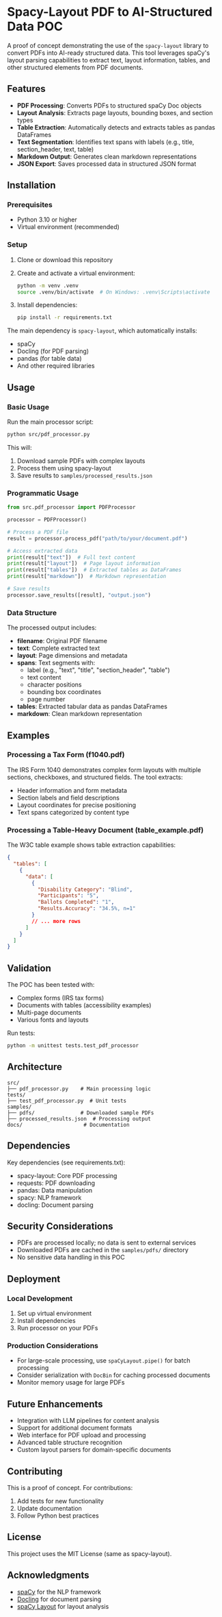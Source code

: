 # Spacy-Layout PDF to AI-Structured Data POC

A proof of concept demonstrating the use of the `spacy-layout` library to convert PDFs into AI-ready structured data. This tool leverages spaCy's layout parsing capabilities to extract text, layout information, tables, and other structured elements from PDF documents.

## Features

- **PDF Processing**: Converts PDFs to structured spaCy Doc objects
- **Layout Analysis**: Extracts page layouts, bounding boxes, and section types
- **Table Extraction**: Automatically detects and extracts tables as pandas DataFrames
- **Text Segmentation**: Identifies text spans with labels (e.g., title, section_header, text, table)
- **Markdown Output**: Generates clean markdown representations
- **JSON Export**: Saves processed data in structured JSON format

## Installation

### Prerequisites

- Python 3.10 or higher
- Virtual environment (recommended)

### Setup

1. Clone or download this repository
2. Create and activate a virtual environment:

   ```bash
   python -m venv .venv
   source .venv/bin/activate  # On Windows: .venv\Scripts\activate
   ```

3. Install dependencies:

   ```bash
   pip install -r requirements.txt
   ```

The main dependency is `spacy-layout`, which automatically installs:

- spaCy
- Docling (for PDF parsing)
- pandas (for table data)
- And other required libraries

## Usage

### Basic Usage

Run the main processor script:

```bash
python src/pdf_processor.py
```

This will:

1. Download sample PDFs with complex layouts
2. Process them using spacy-layout
3. Save results to `samples/processed_results.json`

### Programmatic Usage

```python
from src.pdf_processor import PDFProcessor

processor = PDFProcessor()

# Process a PDF file
result = processor.process_pdf("path/to/your/document.pdf")

# Access extracted data
print(result["text"])  # Full text content
print(result["layout"])  # Page layout information
print(result["tables"])  # Extracted tables as DataFrames
print(result["markdown"])  # Markdown representation

# Save results
processor.save_results([result], "output.json")
```

### Data Structure

The processed output includes:

- **filename**: Original PDF filename
- **text**: Complete extracted text
- **layout**: Page dimensions and metadata
- **spans**: Text segments with:
  - label (e.g., "text", "title", "section_header", "table")
  - text content
  - character positions
  - bounding box coordinates
  - page number
- **tables**: Extracted tabular data as pandas DataFrames
- **markdown**: Clean markdown representation

## Examples

### Processing a Tax Form (f1040.pdf)

The IRS Form 1040 demonstrates complex form layouts with multiple sections, checkboxes, and structured fields. The tool extracts:

- Header information and form metadata
- Section labels and field descriptions
- Layout coordinates for precise positioning
- Text spans categorized by content type

### Processing a Table-Heavy Document (table_example.pdf)

The W3C table example shows table extraction capabilities:

```json
{
  "tables": [
    {
      "data": [
        {
          "Disability Category": "Blind",
          "Participants": "5",
          "Ballots Completed": "1",
          "Results.Accuracy": "34.5%, n=1"
        }
        // ... more rows
      ]
    }
  ]
}
```

## Validation

The POC has been tested with:

- Complex forms (IRS tax forms)
- Documents with tables (accessibility examples)
- Multi-page documents
- Various fonts and layouts

Run tests:

```bash
python -m unittest tests.test_pdf_processor
```

## Architecture

```text
src/
├── pdf_processor.py    # Main processing logic
tests/
├── test_pdf_processor.py  # Unit tests
samples/
├── pdfs/               # Downloaded sample PDFs
├── processed_results.json  # Processing output
docs/                    # Documentation
```

## Dependencies

Key dependencies (see requirements.txt):

- spacy-layout: Core PDF processing
- requests: PDF downloading
- pandas: Data manipulation
- spacy: NLP framework
- docling: Document parsing

## Security Considerations

- PDFs are processed locally; no data is sent to external services
- Downloaded PDFs are cached in the `samples/pdfs/` directory
- No sensitive data handling in this POC

## Deployment

### Local Development

1. Set up virtual environment
2. Install dependencies
3. Run processor on your PDFs

### Production Considerations

- For large-scale processing, use `spaCyLayout.pipe()` for batch processing
- Consider serialization with `DocBin` for caching processed documents
- Monitor memory usage for large PDFs

## Future Enhancements

- Integration with LLM pipelines for content analysis
- Support for additional document formats
- Web interface for PDF upload and processing
- Advanced table structure recognition
- Custom layout parsers for domain-specific documents

## Contributing

This is a proof of concept. For contributions:

1. Add tests for new functionality
2. Update documentation
3. Follow Python best practices

## License

This project uses the MIT License (same as spacy-layout).

## Acknowledgments

- [spaCy](https://spacy.io/) for the NLP framework
- [Docling](https://ds4sd.github.io/docling/) for document parsing
- [spaCy Layout](https://github.com/explosion/spacy-layout) for layout analysis
